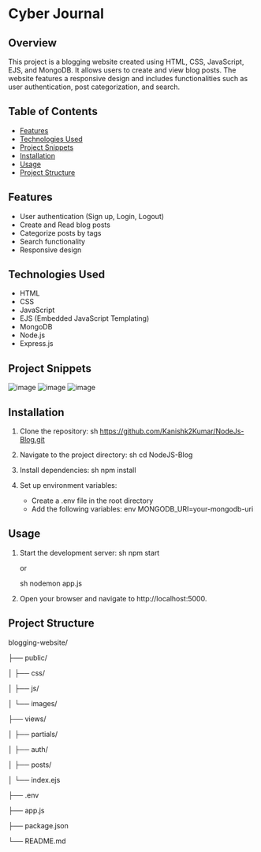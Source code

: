# Cyber Journal

## Overview
This project is a blogging website created using HTML, CSS, JavaScript, EJS, and MongoDB. It allows users to create and view blog posts. The website features a responsive design and includes functionalities such as user authentication, post categorization, and search.

## Table of Contents
- [Features](#features)
- [Technologies Used](#technologies-used)
- [Project Snippets](#project-snippets)
- [Installation](#installation)
- [Usage](#usage)
- [Project Structure](#project-structure)

## Features
- User authentication (Sign up, Login, Logout)
- Create and Read blog posts
- Categorize posts by tags
- Search functionality
- Responsive design

## Technologies Used
- HTML
- CSS
- JavaScript
- EJS (Embedded JavaScript Templating)
- MongoDB
- Node.js
- Express.js

## Project Snippets
![image](https://github.com/user-attachments/assets/c996463f-c168-48cb-b85c-478f5b7e0f6c)
![image](https://github.com/user-attachments/assets/a848b419-5762-4c25-9129-e2c7f3f099f9)
![image](https://github.com/user-attachments/assets/9855e277-fc3b-4d99-94fb-177ebd26c38a)


## Installation
1. Clone the repository:
    sh
    https://github.com/Kanishk2Kumar/NodeJs-Blog.git
    
2. Navigate to the project directory:
    sh
    cd NodeJS-Blog
    
3. Install dependencies:
    sh
    npm install
    
4. Set up environment variables:
    - Create a .env file in the root directory
    - Add the following variables:
        env
        MONGODB_URI=your-mongodb-uri
        

## Usage
1. Start the development server:
    sh
    npm start

    or
   
    sh
    nodemon app.js
3. Open your browser and navigate to http://localhost:5000.

## Project Structure
blogging-website/

├── public/

│   ├── css/

│   ├── js/

│   └── images/

├── views/

│   ├── partials/

│   ├── auth/

│   ├── posts/

│   └── index.ejs

├── .env

├── app.js

├── package.json

└── README.md


